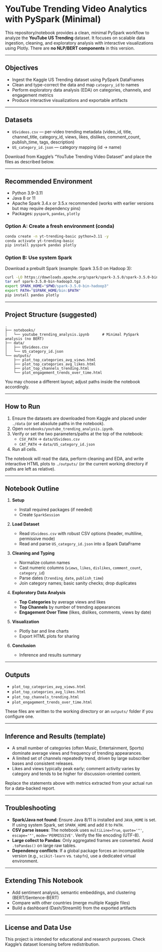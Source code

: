 # YouTube Trending Video Analytics with PySpark (Minimal)

This repository/notebook provides a clean, minimal PySpark workflow to analyze the **YouTube US Trending** dataset. It focuses on scalable data ingestion, cleaning, and exploratory analysis with interactive visualizations using Plotly. There are **no NLP/BERT components** in this version.

---

## Objectives

- Ingest the Kaggle US Trending dataset using PySpark DataFrames
- Clean and type-correct the data and map `category_id` to names
- Perform exploratory data analysis (EDA) on categories, channels, and engagement metrics
- Produce interactive visualizations and exportable artifacts

---

## Datasets

- `USvideos.csv` — per-video trending metadata (video_id, title, channel_title, category_id, views, likes, dislikes, comment_count, publish_time, tags, description)
- `US_category_id.json` — category mapping (id → name)

Download from Kaggle’s “YouTube Trending Video Dataset” and place the files as described below.

---

## Recommended Environment

- Python 3.9–3.11
- Java 8 or 11
- Apache Spark 3.4.x or 3.5.x recommended (works with earlier versions but may require dependency pins)
- Packages: `pyspark`, `pandas`, `plotly`

### Option A: Create a fresh environment (conda)

```bash
conda create -n yt-trending-basic python=3.11 -y
conda activate yt-trending-basic
pip install pyspark pandas plotly
```

### Option B: Use system Spark

Download a prebuilt Spark (example: Spark 3.5.0 on Hadoop 3):

```bash
curl -LO https://downloads.apache.org/spark/spark-3.5.0/spark-3.5.0-bin-hadoop3.tgz
tar xvf spark-3.5.0-bin-hadoop3.tgz
export SPARK_HOME="$PWD/spark-3.5.0-bin-hadoop3"
export PATH="$SPARK_HOME/bin:$PATH"
pip install pandas plotly
```

---

## Project Structure (suggested)

```
.
├── notebooks/
│   └── youtube_trending_analysis.ipynb      # Minimal PySpark analysis (no BERT)
├── data/
│   ├── USvideos.csv
│   └── US_category_id.json
└── outputs/
    ├── plot_top_categories_avg_views.html
    ├── plot_top_categories_avg_likes.html
    ├── plot_top_channels_trending.html
    └── plot_engagement_trends_over_time.html
```

You may choose a different layout; adjust paths inside the notebook accordingly.

---

## How to Run

1. Ensure the datasets are downloaded from Kaggle and placed under `./data` (or set absolute paths in the notebook).
2. Open `notebooks/youtube_trending_analysis.ipynb`.
3. Verify or set the two parameters/paths at the top of the notebook:
   - `CSV_PATH` → `data/USvideos.csv`
   - `CAT_PATH` → `data/US_category_id.json`
4. Run all cells.

The notebook will read the data, perform cleaning and EDA, and write interactive HTML plots to `./outputs/` (or the current working directory if paths are left as relative).

---

## Notebook Outline

1. **Setup**
   - Install required packages (if needed)
   - Create `SparkSession`

2. **Load Dataset**
   - Read `USvideos.csv` with robust CSV options (header, multiline, permissive mode)
   - Read and parse `US_category_id.json` into a Spark DataFrame

3. **Cleaning and Typing**
   - Normalize column names
   - Cast numeric columns (`views`, `likes`, `dislikes`, `comment_count`, `category_id`)
   - Parse dates (`trending_date`, `publish_time`)
   - Join category names; basic sanity checks; drop duplicates

4. **Exploratory Data Analysis**
   - **Top Categories** by average views and likes
   - **Top Channels** by number of trending appearances
   - **Engagement Over Time** (likes, dislikes, comments, views by date)

5. **Visualization**
   - Plotly bar and line charts
   - Export HTML plots for sharing

6. **Conclusion**
   - Inference and results summary

---

## Outputs

- `plot_top_categories_avg_views.html`
- `plot_top_categories_avg_likes.html`
- `plot_top_channels_trending.html`
- `plot_engagement_trends_over_time.html`

These files are written to the working directory or an `outputs/` folder if you configure one.

---

## Inference and Results (template)

- A small number of categories (often Music, Entertainment, Sports) dominate average views and frequency of trending appearances.
- A limited set of channels repeatedly trend, driven by large subscriber bases and consistent releases.
- Likes and views typically peak early; comment activity varies by category and tends to be higher for discussion-oriented content.

Replace the statements above with metrics extracted from your actual run for a data-backed report.

---

## Troubleshooting

- **Spark/Java not found**: Ensure Java 8/11 is installed and `JAVA_HOME` is set. If using system Spark, set `SPARK_HOME` and add it to `PATH`.
- **CSV parse issues**: The notebook uses `multiLine=True`, `quote='"'`, `escape='"'`, `mode='PERMISSIVE'`. Verify the file encoding (UTF-8).
- **Large collect to Pandas**: Only aggregated frames are converted. Avoid `.toPandas()` on large raw tables.
- **Dependency conflicts**: If a global package forces an incompatible version (e.g., `scikit-learn` vs. `tabpfn`), use a dedicated virtual environment.

---

## Extending This Notebook

- Add sentiment analysis, semantic embeddings, and clustering (BERT/Sentence-BERT)
- Compare with other countries (merge multiple Kaggle files)
- Build a dashboard (Dash/Streamlit) from the exported artifacts

---

## License and Data Use

This project is intended for educational and research purposes. Check Kaggle’s dataset licensing before redistribution.
